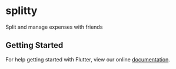 # splitty

Split and manage expenses with friends

## Getting Started

For help getting started with Flutter, view our online
[documentation](https://flutter.io/).
